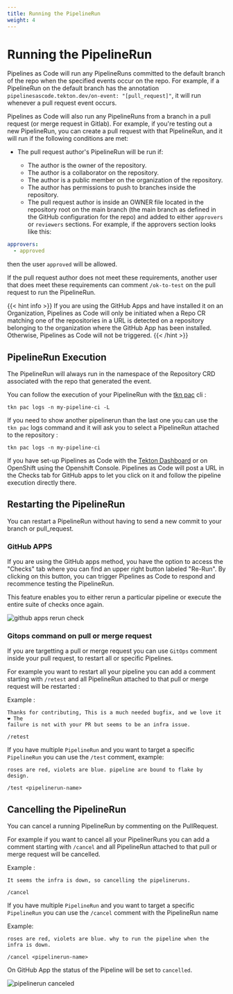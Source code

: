 ```yaml
---
title: Running the PipelineRun
weight: 4
---
```

# Running the PipelineRun

Pipelines as Code will run any PipelineRuns committed to the default branch of the repo
when the specified events occur on the repo.
For example, if a PipelineRun on the default branch has the annotation
`pipelinesascode.tekton.dev/on-event: "[pull_request]"`, it will run whenever a pull request event occurs.

Pipelines as Code will also run any PipelineRuns from a branch in a pull request (or merge request in Gitlab).
For example, if you're testing out a new PipelineRun, you can create a pull request
with that PipelineRun, and it will run if the following conditions are met:

- The pull request author's PipelineRun will be run if:

  - The author is the owner of the repository.
  - The author is a collaborator on the repository.
  - The author is a public member on the organization of the repository.
  - The author has permissions to push to branches inside the repository.
  - The pull request author is inside an OWNER file located in the
  repository root on the main branch (the main branch as defined in the GitHub
  configuration for the repo) and added to either `approvers` or `reviewers`
  sections. For example, if the approvers section looks like this:

```yaml
approvers:
  - approved
```

then the user `approved` will be allowed.

If the pull request author does not meet these requirements,
another user that does meet these requirements can comment `/ok-to-test` on the pull request
to run the PipelineRun.

{{< hint info >}}
If you are using the GitHub Apps and have installed it on an Organization,
Pipelines as Code will only be initiated when a Repo CR matching one of the
repositories in a URL is detected on a repository belonging to the organization
where the GitHub App has been installed.
Otherwise, Pipelines as Code will not be triggered.
{{< /hint >}}

## PipelineRun Execution

The PipelineRun will always run in the namespace of the Repository CRD associated with the repo
that generated the event.

You can follow the execution of your PipelineRun with the [tkn pac](../cli/#install) cli :

```console
tkn pac logs -n my-pipeline-ci -L
```

If you need to show another pipelinerun than the last one you can use the `tkn
pac` logs command and it will ask you to select a PipelineRun attached to the
repository :

```console
tkn pac logs -n my-pipeline-ci
```

If you have set-up Pipelines as Code with the [Tekton Dashboard](https://github.com/tektoncd/dashboard/)
or on OpenShift using the Openshift Console.
Pipelines as Code will post a URL in the Checks tab for GitHub apps to let you
click on it and follow the pipeline execution directly there.

## Restarting the PipelineRun

You can restart a PipelineRun without having to send a new commit to
your branch or pull_request.

### GitHub APPS

If you are using the GitHub apps method, you have the option to access the "Checks"
tab where you can find an upper right button labeled "Re-Run". By clicking on
this button, you can trigger Pipelines as Code to respond and recommence
testing the PipelineRun.

This feature enables you to either rerun a particular pipeline or execute the
entire suite of checks once again.

![github apps rerun check](/images/github-apps-rerun-checks.png)

### Gitops command on pull or merge request

If you are targetting a pull or merge request you can use `GitOps` comment
inside your pull request, to restart all or specific Pipelines.

For example you want to restart all your pipeline you can add a comment starting
with `/retest` and all PipelineRun attached to that pull or merge request will be
restarted :

Example :

```text
Thanks for contributing, This is a much needed bugfix, and we love it ❤️ The
failure is not with your PR but seems to be an infra issue.

/retest
```

If you have multiple `PipelineRun` and you want to target a specific
`PipelineRun` you can use the `/test` comment, example:

```text
roses are red, violets are blue. pipeline are bound to flake by design.

/test <pipelinerun-name>
```

## Cancelling the PipelineRun

You can cancel a running PipelineRun by commenting on the PullRequest.

For example if you want to cancel all your PipelinerRuns you can add a comment starting
with `/cancel` and all PipelineRun attached to that pull or merge request will be cancelled.

Example :

```text
It seems the infra is down, so cancelling the pipelineruns.

/cancel
```

If you have multiple `PipelineRun` and you want to target a specific
`PipelineRun` you can use the `/cancel` comment with the PipelineRun name

Example:

```text
roses are red, violets are blue. why to run the pipeline when the infra is down.

/cancel <pipelinerun-name>
```

On GitHub App the status of the Pipeline will be set to `cancelled`.

![pipelinerun canceled](/images/pr-cancel.png)

